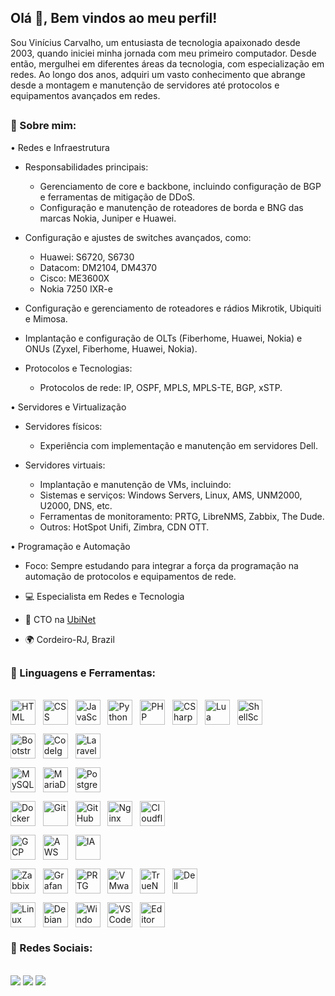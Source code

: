 ## Olá 👋, Bem vindos ao meu perfil!
<div>

 Sou Vinícius Carvalho, um entusiasta de tecnologia apaixonado desde 2003, quando iniciei minha jornada com meu primeiro computador. Desde então, mergulhei em diferentes áreas da tecnologia, com especialização em redes.
 Ao longo dos anos, adquiri um vasto conhecimento que abrange desde a montagem e manutenção de servidores até protocolos e equipamentos avançados em redes.
</div>

##

### 🧐 Sobre mim:

• Redes e Infraestrutura
 - Responsabilidades principais:
   - Gerenciamento de core e backbone, incluindo configuração de BGP e ferramentas de mitigação de DDoS.
   - Configuração e manutenção de roteadores de borda e BNG das marcas Nokia, Juniper e Huawei.
 - Configuração e ajustes de switches avançados, como:
   - Huawei: S6720, S6730
   - Datacom: DM2104, DM4370
   - Cisco: ME3600X
   - Nokia 7250 IXR-e
         
- Configuração e gerenciamento de roteadores e rádios Mikrotik, Ubiquiti e Mimosa.
- Implantação e configuração de OLTs (Fiberhome, Huawei, Nokia) e ONUs (Zyxel, Fiberhome, Huawei, Nokia).

 - Protocolos e Tecnologias:
   - Protocolos de rede: IP, OSPF, MPLS, MPLS-TE, BGP, xSTP.
     
• Servidores e Virtualização
 - Servidores físicos:
   - Experiência com implementação e manutenção em servidores Dell.

- Servidores virtuais:
  - Implantação e manutenção de VMs, incluindo:
  - Sistemas e serviços: Windows Servers, Linux, AMS, UNM2000, U2000, DNS, etc.
  - Ferramentas de monitoramento: PRTG, LibreNMS, Zabbix, The Dude.
  - Outros: HotSpot Unifi, Zimbra, CDN OTT.
     
• Programação e Automação
 - Foco: Sempre estudando para integrar a força da programação na automação de protocolos e equipamentos de rede.


- 💻  Especialista em Redes e Tecnologia
- 🚀  CTO na [UbiNet](https://ubinet.net.br)
- 🌍  Cordeiro-RJ, Brazil


##

### 🔨 Linguagens e Ferramentas:
<div style="display: inline_block"><br>
  <!-- Linguagens -->
  <img align="center" alt="HTML" title="HTML" width="40" height="40" src="https://cdn.jsdelivr.net/gh/devicons/devicon/icons/html5/html5-original.svg"> &nbsp;
  <img align="center" alt="CSS" title="CSS" width="40" height="40" src="https://cdn.jsdelivr.net/gh/devicons/devicon/icons/css3/css3-original.svg"> &nbsp;
  <img align="center" alt="JavaScript" title="JavaScript" width="40" height="40" src="https://cdn.jsdelivr.net/gh/devicons/devicon/icons/javascript/javascript-original.svg"> &nbsp;
  <img align="center" alt="Python" title="Python" width="40" height="40" src="https://cdn.jsdelivr.net/gh/devicons/devicon/icons/python/python-original.svg"> &nbsp;
  <img align="center" alt="PHP" title="PHP" width="40" height="40" src="https://cdn.jsdelivr.net/gh/devicons/devicon/icons/php/php-plain.svg"> &nbsp;
  <img align="center" alt="CSharp" title="C#" width="40" height="40" src="https://cdn.jsdelivr.net/gh/devicons/devicon/icons/csharp/csharp-original.svg"> &nbsp;
  <img align="center" alt="Lua" title="Lua" width="40" height="40" src="https://cdn.jsdelivr.net/gh/devicons/devicon/icons/lua/lua-original.svg"> &nbsp;
  <img align="center" alt="ShellScript" title="Shell Script" width="40" height="40" src="https://cdn.jsdelivr.net/gh/devicons/devicon/icons/bash/bash-original.svg"> &nbsp;
  
  <!-- Frameworks e Bibliotecas -->
  <img align="center" alt="Bootstrap" title="Bootstrap" width="40" height="40" src="https://cdn.jsdelivr.net/gh/devicons/devicon/icons/bootstrap/bootstrap-plain.svg"> &nbsp;
  <img align="center" alt="CodeIgniter" title="CodeIgniter" width="40" height="40" src="https://cdn.jsdelivr.net/gh/devicons/devicon/icons/codeigniter/codeigniter-plain.svg"> &nbsp;
  <img align="center" alt="Laravel" title="Laravel" width="40" height="40" src="https://cdn.jsdelivr.net/gh/devicons/devicon/icons/laravel/laravel-plain-wordmark.svg"> &nbsp;
  
  <!-- Bancos de Dados -->
  <img align="center" alt="MySQL" title="MySQL" width="40" height="40" src="https://cdn.jsdelivr.net/gh/devicons/devicon/icons/mysql/mysql-original-wordmark.svg"> &nbsp;
  <img align="center" alt="MariaDB" title="MariaDB" width="40" height="40" src="https://cdn.jsdelivr.net/gh/devicons/devicon/icons/mariadb/mariadb-original-wordmark.svg"> &nbsp;
  <img align="center" alt="PostgreSQL" title="PostgreSQL" width="40" height="40" src="https://cdn.jsdelivr.net/gh/devicons/devicon/icons/postgresql/postgresql-original-wordmark.svg"> &nbsp;
  
  <!-- DevOps & Tools -->
  <img align="center" alt="Docker" title="Docker" width="40" height="40" src="https://cdn.jsdelivr.net/gh/devicons/devicon/icons/docker/docker-original.svg"> &nbsp;
  <img align="center" alt="Git" title="Git" width="40" height="40" src="https://cdn.jsdelivr.net/gh/devicons/devicon/icons/git/git-original.svg"> &nbsp;
  <img align="center" alt="GitHub" title="GitHub" width="40" height="40" src="https://cdn.jsdelivr.net/gh/devicons/devicon/icons/github/github-original.svg"> &nbsp;
  <img align="center" alt="Nginx" title="Nginx" width="40" height="40" src="https://cdn.jsdelivr.net/gh/devicons/devicon/icons/nginx/nginx-original.svg"> &nbsp;
  <img align="center" alt="Cloudflare" title="Cloudflare" width="40" height="40" src="https://cdn.jsdelivr.net/gh/devicons/devicon/icons/cloudflare/cloudflare-original.svg"> &nbsp;
  
  <!-- Cloud & IA -->
  <img align="center" alt="GCP" title="Google Cloud Platform" width="40" height="40" src="https://cdn.jsdelivr.net/gh/devicons/devicon/icons/googlecloud/googlecloud-original.svg"> &nbsp;
  <img align="center" alt="AWS" title="Amazon Web Services" width="40" height="40" src="https://cdn.jsdelivr.net/gh/devicons/devicon/icons/amazonwebservices/amazonwebservices-original-wordmark.svg"> &nbsp;
  <img align="center" alt="IA" title="Inteligência Artificial" width="40" height="40" src="https://cdn.jsdelivr.net/gh/devicons/devicon/icons/tensorflow/tensorflow-original.svg"> &nbsp;

  <!-- Monitoramento, Virtualização e Storage -->
  <img align="center" alt="Zabbix" title="Zabbix" width="40" height="40" src="https://cdn.simpleicons.org/zabbix/F05032"> &nbsp;
  <img align="center" alt="Grafana" title="Grafana" width="40" height="40" src="https://cdn.simpleicons.org/grafana/F46800"> &nbsp;
  <img align="center" alt="PRTG" title="PRTG Network Monitor" width="40" height="40" src="https://cdn.simpleicons.org/paessler/0098CE"> &nbsp;
  <img align="center" alt="VMware" title="VMware ESXi" width="40" height="40" src="https://cdn.simpleicons.org/vmware/607078"> &nbsp;
  <img align="center" alt="TrueNAS" title="TrueNAS" width="40" height="40" src="https://cdn.simpleicons.org/truenas/0095D5"> &nbsp;
  <img align="center" alt="Dell" title="Dell" width="40" height="40" src="https://cdn.simpleicons.org/dell/007DB8"> &nbsp;
  
  <!-- Sistemas Operacionais & IDEs -->
  <img align="center" alt="Linux" title="Linux" width="40" height="40" src="https://cdn.jsdelivr.net/gh/devicons/devicon/icons/linux/linux-original.svg"> &nbsp;
  <img align="center" alt="Debian" title="Debian" width="40" height="40" src="https://cdn.jsdelivr.net/gh/devicons/devicon/icons/debian/debian-original.svg"> &nbsp;
  <img align="center" alt="Windows Server" title="Windows Server" width="40" height="40" src="https://cdn.jsdelivr.net/gh/devicons/devicon/icons/windows8/windows8-original.svg"> &nbsp;
  <img align="center" alt="VSCode" title="Visual Studio Code" width="40" height="40" src="https://cdn.jsdelivr.net/gh/devicons/devicon/icons/vscode/vscode-original.svg"> &nbsp;
  <img align="center" alt="Editor de Texto" title="Editor de Texto (Nano)" width="40" height="40" src="https://cdn.jsdelivr.net/gh/devicons/devicon/icons/devicon/devicon-original.svg"> &nbsp;
</div>
      
### 💭 Redes Sociais:

<div style="display: inline_block"><br>
  <a href="https://www.instagram.com/vn.carvalho/" target="_blank"><img src="https://img.shields.io/badge/Instagram-E4405F?style=for-the-badge&logo=instagram&logoColor=white"></a>
  <a href="https://www.linkedin.com/in/vinícius-carvalho2" target="__blank"><img src="https://img.shields.io/badge/LinkedIn-0077B5?style=for-the-badge&logo=linkedin&logoColor=white"></a>
  <a href="" target="_blank"><img src="https://img.shields.io/badge/Telegram-2CA5E0?style=for-the-badge&logo=telegram&logoColor=white"></a>
</div>



